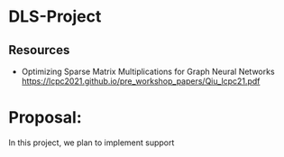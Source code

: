 # DLS-Project
## Resources

* Optimizing Sparse Matrix Multiplications for
Graph Neural Networks
https://lcpc2021.github.io/pre_workshop_papers/Qiu_lcpc21.pdf
# Proposal: 
In this project, we plan to implement support 
